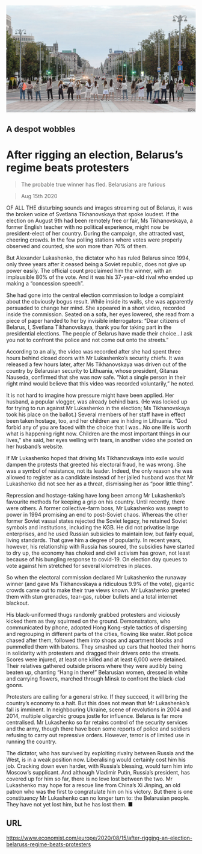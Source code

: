 ![](./images/20200815_EUP005_0.jpg)

## A despot wobbles

# After rigging an election, Belarus’s regime beats protesters

> The probable true winner has fled. Belarusians are furious

> Aug 15th 2020

OF ALL THE disturbing sounds and images streaming out of Belarus, it was the broken voice of Svetlana Tikhanovskaya that spoke loudest. If the election on August 9th had been remotely free or fair, Ms Tikhanovskaya, a former English teacher with no political experience, might now be president-elect of her country. During the campaign, she attracted vast, cheering crowds. In the few polling stations where votes were properly observed and counted, she won more than 70% of them.

But Alexander Lukashenko, the dictator who has ruled Belarus since 1994, only three years after it ceased being a Soviet republic, does not give up power easily. The official count proclaimed him the winner, with an implausible 80% of the vote. And it was his 37-year-old rival who ended up making a “concession speech”.

She had gone into the central election commission to lodge a complaint about the obviously bogus result. While inside its walls, she was apparently persuaded to change her mind. She appeared in a short video, recorded inside the commission. Seated on a sofa, her eyes lowered, she read from a piece of paper handed to her by invisible interrogators: “Dear citizens of Belarus, I, Svetlana Tikhanovskaya, thank you for taking part in the presidential elections. The people of Belarus have made their choice…I ask you not to confront the police and not come out onto the streets.”

According to an ally, the video was recorded after she had spent three hours behind closed doors with Mr Lukashenko’s security chiefs. It was released a few hours later, after Ms Tikhanovskaya was driven out of the country by Belarusian security to Lithuania, whose president, Gitanas Nauseda, confirmed that she was now safe. “Not a single person in their right mind would believe that this video was recorded voluntarily,” he noted.

It is not hard to imagine how pressure might have been applied. Her husband, a popular vlogger, was already behind bars. (He was locked up for trying to run against Mr Lukashenko in the election; Ms Tikhanovskaya took his place on the ballot.) Several members of her staff have in effect been taken hostage, too, and her children are in hiding in Lithuania. “God forbid any of you are faced with the choice that I was…No one life is worth what is happening right now. Children are the most important things in our lives,” she said, her eyes welling with tears, in another video she posted on her husband’s website.

If Mr Lukashenko hoped that driving Ms Tikhanovskaya into exile would dampen the protests that greeted his electoral fraud, he was wrong. She was a symbol of resistance, not its leader. Indeed, the only reason she was allowed to register as a candidate instead of her jailed husband was that Mr Lukashenko did not see her as a threat, dismissing her as “poor little thing”.

Repression and hostage-taking have long been among Mr Lukashenko’s favourite methods for keeping a grip on his country. Until recently, there were others. A former collective-farm boss, Mr Lukashenko was swept to power in 1994 promising an end to post-Soviet chaos. Whereas the other former Soviet vassal states rejected the Soviet legacy, he retained Soviet symbols and institutions, including the KGB. He did not privatise large enterprises, and he used Russian subsidies to maintain low, but fairly equal, living standards. That gave him a degree of popularity. In recent years, however, his relationship with Russia has soured, the subsidies have started to dry up, the economy has choked and civil activism has grown, not least because of his bungling response to covid-19. On election day queues to vote against him stretched for several kilometres in places.

So when the electoral commission declared Mr Lukashenko the runaway winner (and gave Ms Tikhanovskaya a ridiculous 9.9% of the vote), gigantic crowds came out to make their true views known. Mr Lukashenko greeted them with stun grenades, tear-gas, rubber bullets and a total internet blackout.

His black-uniformed thugs randomly grabbed protesters and viciously kicked them as they squirmed on the ground. Demonstrators, who communicated by phone, adopted Hong Kong-style tactics of dispersing and regrouping in different parts of the cities, flowing like water. Riot police chased after them, followed them into shops and apartment blocks and pummelled them with batons. They smashed up cars that hooted their horns in solidarity with protesters and dragged their drivers onto the streets. Scores were injured, at least one killed and at least 6,000 were detained. Their relatives gathered outside prisons where they were audibly being beaten up, chanting “Hang in there!” Belarusian women, dressed in white and carrying flowers, marched through Minsk to confront the black-clad goons.

Protesters are calling for a general strike. If they succeed, it will bring the country’s economy to a halt. But this does not mean that Mr Lukashenko’s fall is imminent. In neighbouring Ukraine, scene of revolutions in 2004 and 2014, multiple oligarchic groups jostle for influence. Belarus is far more centralised. Mr Lukashenko so far retains control of the security services and the army, though there have been some reports of police and soldiers refusing to carry out repressive orders. However, terror is of limited use in running the country.

The dictator, who has survived by exploiting rivalry between Russia and the West, is in a weak position now. Liberalising would certainly cost him his job. Cracking down even harder, with Russia’s blessing, would turn him into Moscow’s supplicant. And although Vladimir Putin, Russia’s president, has covered up for him so far, there is no love lost between the two. Mr Lukashenko may hope for a rescue line from China’s Xi Jinping, an old patron who was the first to congratulate him on his victory. But there is one constituency Mr Lukashenko can no longer turn to: the Belarusian people. They have not yet lost him, but he has lost them. ■

## URL

https://www.economist.com/europe/2020/08/15/after-rigging-an-election-belaruss-regime-beats-protesters
